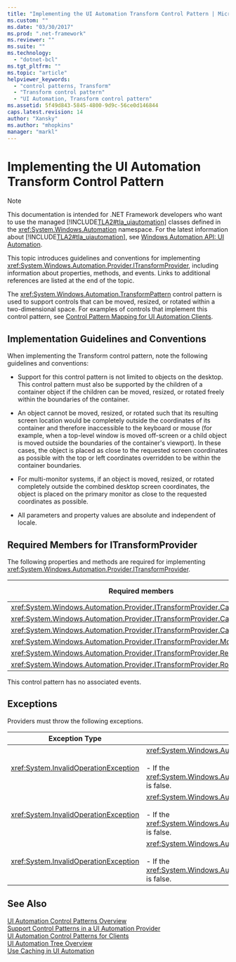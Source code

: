 ```yaml
---
title: "Implementing the UI Automation Transform Control Pattern | Microsoft Docs"
ms.custom: ""
ms.date: "03/30/2017"
ms.prod: ".net-framework"
ms.reviewer: ""
ms.suite: ""
ms.technology: 
  - "dotnet-bcl"
ms.tgt_pltfrm: ""
ms.topic: "article"
helpviewer_keywords: 
  - "control patterns, Transform"
  - "Transform control pattern"
  - "UI Automation, Transform control pattern"
ms.assetid: 5f49d843-5845-4800-9d9c-56ce0d146844
caps.latest.revision: 14
author: "Xansky"
ms.author: "mhopkins"
manager: "markl"
---
```

# Implementing the UI Automation Transform Control Pattern
> [!NOTE]
>  This documentation is intended for .NET Framework developers who want to use the managed [!INCLUDE[TLA2#tla_uiautomation](../../../includes/tla2sharptla-uiautomation-md.md)] classes defined in the <xref:System.Windows.Automation> namespace. For the latest information about [!INCLUDE[TLA2#tla_uiautomation](../../../includes/tla2sharptla-uiautomation-md.md)], see [Windows Automation API: UI Automation](http://go.microsoft.com/fwlink/?LinkID=156746).  
  
 This topic introduces guidelines and conventions for implementing <xref:System.Windows.Automation.Provider.ITransformProvider>, including information about properties, methods, and events. Links to additional references are listed at the end of the topic.  
  
 The <xref:System.Windows.Automation.TransformPattern> control pattern is used to support controls that can be moved, resized, or rotated within a two-dimensional space. For examples of controls that implement this control pattern, see [Control Pattern Mapping for UI Automation Clients](../../../docs/framework/ui-automation/control-pattern-mapping-for-ui-automation-clients.md).  
  
<a name="Implementation_Guidelines_and_Conventions"></a>   
## Implementation Guidelines and Conventions  
 When implementing the Transform control pattern, note the following guidelines and conventions:  
  
-   Support for this control pattern is not limited to objects on the desktop. This control pattern must also be supported by the children of a container object if the children can be moved, resized, or rotated freely within the boundaries of the container.  
  
-   An object cannot be moved, resized, or rotated such that its resulting screen location would be completely outside the coordinates of its container and therefore inaccessible to the keyboard or mouse (for example, when a top-level window is moved off-screen or a child object is moved outside the boundaries of the container's viewport). In these cases, the object is placed as close to the requested screen coordinates as possible with the top or left coordinates overridden to be within the container boundaries.  
  
-   For multi-monitor systems, if an object is moved, resized, or rotated completely outside the combined desktop screen coordinates, the object is placed on the primary monitor as close to the requested coordinates as possible.  
  
-   All parameters and property values are absolute and independent of locale.  
  
<a name="Required_Members_for_the_IValueProvider_Interface"></a>   
## Required Members for ITransformProvider  
 The following properties and methods are required for implementing <xref:System.Windows.Automation.Provider.ITransformProvider>.  
  
|Required members|Member type|Notes|  
|----------------------|-----------------|-----------|  
|<xref:System.Windows.Automation.Provider.ITransformProvider.CanMove%2A>|Property|None|  
|<xref:System.Windows.Automation.Provider.ITransformProvider.CanResize%2A>|Property|None|  
|<xref:System.Windows.Automation.Provider.ITransformProvider.CanRotate%2A>|Property|None|  
|<xref:System.Windows.Automation.Provider.ITransformProvider.Move%2A>|Method|None|  
|<xref:System.Windows.Automation.Provider.ITransformProvider.Resize%2A>|Method|None|  
|<xref:System.Windows.Automation.Provider.ITransformProvider.Rotate%2A>|Method|None|  
  
 This control pattern has no associated events.  
  
<a name="Exceptions"></a>   
## Exceptions  
 Providers must throw the following exceptions.  
  
|Exception Type|Condition|  
|--------------------|---------------|  
|<xref:System.InvalidOperationException>|<xref:System.Windows.Automation.Provider.ITransformProvider.Move%2A><br /><br /> -   If the <xref:System.Windows.Automation.TransformPatternIdentifiers.CanMoveProperty> is false.|  
|<xref:System.InvalidOperationException>|<xref:System.Windows.Automation.Provider.ITransformProvider.Resize%2A><br /><br /> -   If the <xref:System.Windows.Automation.TransformPatternIdentifiers.CanResizeProperty> is false.|  
|<xref:System.InvalidOperationException>|<xref:System.Windows.Automation.Provider.ITransformProvider.Rotate%2A><br /><br /> -   If the <xref:System.Windows.Automation.TransformPatternIdentifiers.CanRotateProperty> is false.|  
  
## See Also  
 [UI Automation Control Patterns Overview](../../../docs/framework/ui-automation/ui-automation-control-patterns-overview.md)   
 [Support Control Patterns in a UI Automation Provider](../../../docs/framework/ui-automation/support-control-patterns-in-a-ui-automation-provider.md)   
 [UI Automation Control Patterns for Clients](../../../docs/framework/ui-automation/ui-automation-control-patterns-for-clients.md)   
 [UI Automation Tree Overview](../../../docs/framework/ui-automation/ui-automation-tree-overview.md)   
 [Use Caching in UI Automation](../../../docs/framework/ui-automation/use-caching-in-ui-automation.md)